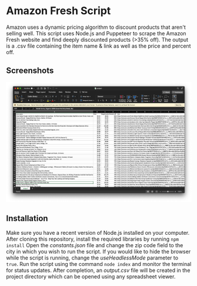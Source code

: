 # Amazon Fresh Script
Amazon uses a dynamic pricing algorithm to discount products that aren't selling well. This script uses Node.js and Puppeteer to scrape the Amazon Fresh website and find deeply discounted products (>35% off). The output is a .csv file containing the item name & link as well as the price and percent off. 

## Screenshots
![example of output spreadsheet](screenshot.png)

## Installation
Make sure you have a recent version of Node.js installed on your computer. After cloning this repository, install the required libraries by running `npm install` Open the _constants.json_ file and change the zip code field to the city in which you wish to run the script. If you would like to hide the browser while the script is running, change the _useHeadlessMode_ parameter to `true`.
Run the script using the command `node index` and monitor the terminal for status updates. After completion, an _output.csv_ file will be created in the project directory which can be opened using any spreadsheet viewer. 